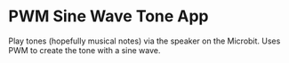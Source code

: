 PWM Sine Wave Tone App
======================

Play tones (hopefully musical notes) via the speaker on the Microbit. Uses PWM
to create the tone with a sine wave.

